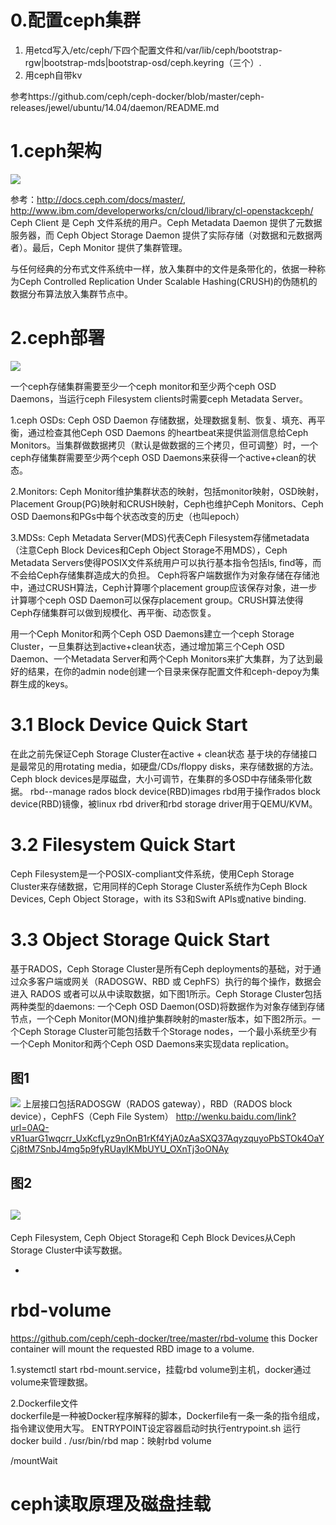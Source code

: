 
# 0.配置ceph集群
1. 用etcd写入/etc/ceph/下四个配置文件和/var/lib/ceph/bootstrap-rgw|bootstrap-mds|bootstrap-osd/ceph.keyring（三个）.
2. 用ceph自带kv

参考https://github.com/ceph/ceph-docker/blob/master/ceph-releases/jewel/ubuntu/14.04/daemon/README.md

# 1.ceph架构

![](http://www.ibm.com/developerworks/cn/linux/l-ceph/figure1.gif)

参考：http://docs.ceph.com/docs/master/, http://www.ibm.com/developerworks/cn/cloud/library/cl-openstackceph/
Ceph Client 是 Ceph 文件系统的用户。Ceph Metadata Daemon 提供了元数据服务器，而 Ceph Object Storage Daemon 提供了实际存储（对数据和元数据两者）。最后，Ceph Monitor 提供了集群管理。

与任何经典的分布式文件系统中一样，放入集群中的文件是条带化的，依据一种称为Ceph Controlled Replication Under
Scalable Hashing(CRUSH)的伪随机的数据分布算法放入集群节点中。


# 2.ceph部署
![](http://docs.ceph.com/docs/master/_images/ditaa-cffd08dd3e192a5f1d724ad7930cb04200b9b425.png)

一个ceph存储集群需要至少一个ceph monitor和至少两个ceph OSD Daemons，当运行ceph Filesystem clients时需要ceph Metadata Server。

1.ceph OSDs: Ceph OSD Daemon 存储数据，处理数据复制、恢复、填充、再平衡，通过检查其他Ceph OSD Daemons 的heartbeat来提供监测信息给Ceph Monitors。当集群做数据拷贝（默认是做数据的三个拷贝，但可调整）时，一个ceph存储集群需要至少两个ceph OSD Daemons来获得一个active+clean的状态。

2.Monitors: Ceph Monitor维护集群状态的映射，包括monitor映射，OSD映射，Placement Group(PG)映射和CRUSH映射，Ceph也维护Ceph Monitors、Ceph OSD Daemons和PGs中每个状态改变的历史（也叫epoch）

3.MDSs: Ceph Metadata Server(MDS)代表Ceph Filesystem存储metadata（注意Ceph Block Devices和Ceph Object Storage不用MDS），Ceph Metadata Servers使得POSIX文件系统用户可以执行基本指令包括ls, find等，而不会给Ceph存储集群造成大的负担。
Ceph将客户端数据作为对象存储在存储池中，通过CRUSH算法，Ceph计算哪个placement group应该保存对象，进一步计算哪个ceph OSD Daemon可以保存placement group。CRUSH算法使得Ceph存储集群可以做到规模化、再平衡、动态恢复。

用一个Ceph Monitor和两个Ceph OSD Daemons建立一个ceph Storage Cluster，一旦集群达到active+clean状态，通过增加第三个Ceph OSD Daemon、一个Metadata Server和两个Ceph Monitors来扩大集群，为了达到最好的结果，在你的admin node创建一个目录来保存配置文件和ceph-depoy为集群生成的keys。

# 3.1 Block Device Quick Start
在此之前先保证Ceph Storage Cluster在active + clean状态
基于块的存储接口是最常见的用rotating media，如硬盘/CDs/floppy disks，来存储数据的方法。
Ceph block devices是厚磁盘，大小可调节，在集群的多OSD中存储条带化数据。
rbd--manage rados block device(RBD)images
rbd用于操作rados block device(RBD)镜像，被linux rbd driver和rbd storage driver用于QEMU/KVM。

# 3.2 Filesystem Quick Start
Ceph Filesystem是一个POSIX-compliant文件系统，使用Ceph Storage Cluster来存储数据，它用同样的Ceph Storage Cluster系统作为Ceph Block Devices, Ceph Object Storage，with its S3和Swift APIs或native binding.

# 3.3 Object Storage Quick Start
基于RADOS，Ceph Storage Cluster是所有Ceph deployments的基础，对于通过众多客户端或网关（RADOSGW、RBD 或 CephFS）执行的每个操作，数据会进入 RADOS 或者可以从中读取数据，如下图1所示。Ceph Storage Cluster包括两种类型的daemons: 一个Ceph OSD Daemon(OSD)将数据作为对象存储到存储节点，一个Ceph Monitor(MON)维护集群映射的master版本，如下图2所示。一个Ceph Storage Cluster可能包括数千个Storage nodes，一个最小系统至少有一个Ceph Monitor和两个Ceph OSD Daemons来实现data replication。

图1
--
![](http://www.ibm.com/developerworks/cn/cloud/library/cl-openstackceph/figure01.png)
上层接口包括RADOSGW（RADOS gateway），RBD（RADOS block device），CephFS（Ceph File System）
http://wenku.baidu.com/link?url=0AQ-vR1uarG1wqcrr_UxKcfLyz9nOnB1rKf4YjA0zAaSXQ37AqyzquyoPbSTOk4OaYCj8tM7SnbJ4mg5p9fyRUayIKMbUYU_OXnTj3oONAy

图2
--
![](http://www.ibm.com/developerworks/cn/cloud/library/cl-openstackceph/figure02.png)
-
Ceph Filesystem, Ceph Object Storage和 Ceph Block Devices从Ceph Storage Cluster中读写数据。

-
# rbd-volume
https://github.com/ceph/ceph-docker/tree/master/rbd-volume
this Docker container will mount the requested RBD image to a volume.

1.systemctl start rbd-mount.service，挂载rbd volume到主机，docker通过volume来管理数据。

2.Dockerfile文件  
dockerfile是一种被Docker程序解释的脚本，Dockerfile有一条一条的指令组成，指令建议使用大写。
ENTRYPOINT设定容器启动时执行entrypoint.sh
运行docker build . 
/usr/bin/rbd map：映射rbd volume

/mountWait  
# ceph读取原理及磁盘挂载



